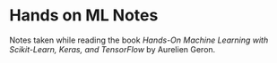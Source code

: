 # Hands on ML Notes

Notes taken while reading the book _Hands-On Machine Learning with Scikit-Learn, Keras, and TensorFlow_ by Aurelien Geron.